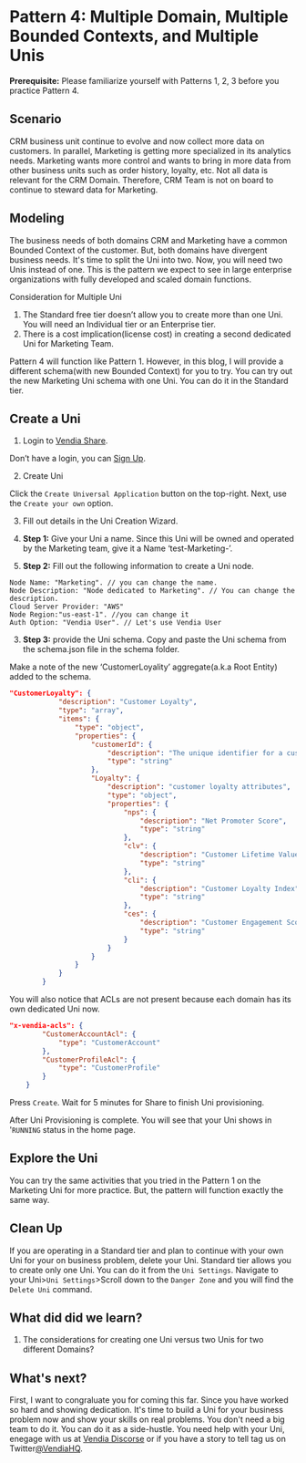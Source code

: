 # Pattern 4: Multiple Domain, Multiple Bounded Contexts, and Multiple Unis

**Prerequisite:** Please familiarize yourself with Patterns 1, 2, 3 before you practice Pattern 4. 


## Scenario

CRM business unit continue to evolve and now collect more data on customers. In parallel, Marketing is getting more specialized in its analytics needs. Marketing wants more control and wants to bring in more data from other business units such as order history, loyalty, etc. Not all data is relevant for the CRM Domain. Therefore, CRM Team is not on board to continue to steward data for Marketing.  


## Modeling

The business needs of both domains CRM and Marketing have a common Bounded Context of the customer. But, both domains have divergent business needs. It's time to split the Uni into two. Now, you will need two Unis instead of one. This is the pattern we expect to see in large enterprise organizations with fully developed and scaled domain functions. 

Consideration for Multiple Uni

1. The Standard free tier doesn’t allow you to create more than one Uni. You will need an Individual tier or an Enterprise tier. 
2. There is a cost implication(license cost) in creating a second dedicated Uni for Marketing Team.

Pattern 4 will function like Pattern 1. However, in this blog, I will provide a different schema(with new Bounded Context) for you to try. You can try out the new Marketing Uni schema with one Uni. You can do it in the Standard tier. 

## Create a Uni

1. Login to [Vendia Share](https://share.vendia.net/login). 

Don’t have a login, you can [Sign Up](https://share.vendia.net/). 

2. Create Uni

Click the `Create Universal Application` button on the top-right. Next, use the `Create your own` option. 

3. Fill out details in the Uni Creation Wizard. 

1. **Step 1:** Give your Uni a name. Since this Uni will be owned and operated by the Marketing team, give it a Name ‘test-Marketing-<your-unique-indentifier>’.
2. **Step 2:** Fill out the following information to create a Uni node. 

```
Node Name: "Marketing". // you can change the name.
Node Description: "Node dedicated to Marketing". // You can change the description.
Cloud Server Provider: "AWS"
Node Region:"us-east-1". //you can change it
Auth Option: "Vendia User". // Let's use Vendia User
```

3. **Step 3:** provide the Uni schema. Copy and paste the Uni schema from the schema.json file in the schema folder.

Make a note of the new ‘CustomerLoyality’ aggregate(a.k.a Root Entity) added to the schema.

```json
"CustomerLoyalty": {
            "description": "Customer Loyalty",
            "type": "array",
            "items": {
                "type": "object",
                "properties": {
                    "customerId": {
                        "description": "The unique identifier for a customer",
                        "type": "string"
                    },
                    "Loyalty": {
                        "description": "customer loyalty attributes",
                        "type": "object",
                        "properties": {
                            "nps": {
                                "description": "Net Promoter Score",
                                "type": "string"
                            },
                            "clv": {
                                "description": "Customer Lifetime Value",
                                "type": "string"
                            },
                            "cli": {
                                "description": "Customer Loyalty Index",
                                "type": "string"
                            },
                            "ces": {
                                "description": "Customer Engagement Score",
                                "type": "string"
                            }
                        }
                    }
                }
            }
        }
```


You will also notice that ACLs are not present because each domain has its own dedicated Uni now. 


```json
"x-vendia-acls": {
        "CustomerAccountAcl": {
            "type": "CustomerAccount"
        },
        "CustomerProfileAcl": {
            "type": "CustomerProfile"
        }
    }
```


Press `Create`. Wait for 5 minutes for Share to finish Uni provisioning.

After Uni Provisioning is complete. You will see that your Uni shows in '`RUNNING` status in the home page. 


## Explore the Uni

You can try the same activities that you tried in the Pattern 1 on the Marketing Uni for more practice. But, the pattern will function exactly the same way. 
            
## Clean Up
If you are operating in a Standard tier and plan to continue with your own Uni for your on business problem, delete your Uni. Standard tier allows you to create only one Uni. You can do it from the `Uni Settings`. Navigate to your Uni>`Uni Settings`>Scroll down to the `Danger Zone` and you will find the `Delete Uni` command.

## What did did we learn?

1. The considerations for creating one Uni versus two Unis for two different Domains?
            
## What's next?
First, I want to congraluate you for coming this far. Since you have worked so hard and showing dedication. It's time to build a Uni for your business problem now and show your skills on real problems. You don't need a big team to do it. You can do it as a side-hustle. You need help with your Uni, enegage with us at [Vendia Discorse](https://community.vendia.net/c/resources/8) or if you have a story to tell tag us on Twitter[@VendiaHQ]( https://twitter.com/VendiaHQ).
